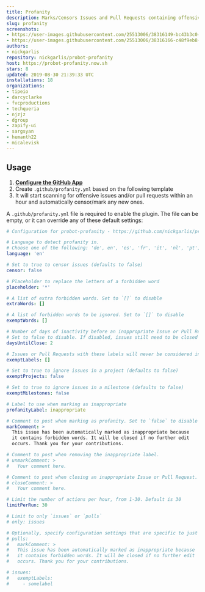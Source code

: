 ```yaml
---
title: Profanity
description: Marks/Censors Issues and Pull Requests containing offensive content.
slug: profanity
screenshots:
- https://user-images.githubusercontent.com/25513006/38316149-bc43b3c0-3832-11e8-8b13-53216b342027.png
- https://user-images.githubusercontent.com/25513006/38316166-c48f9eb8-3832-11e8-95a3-78773c7120a4.png
authors:
- nickgarlis
repository: nickgarlis/probot-profanity
host: https://probot-profanity.now.sh
stars: 8
updated: 2019-08-30 21:39:33 UTC
installations: 18
organizations:
- tipeio
- darcyclarke
- fvcproductions
- techqueria
- njzjz
- dgroup
- zapify-ui
- sargsyan
- hemanth22
- micalevisk
---
```


## Usage

1. **[Configure the GitHub App](https://github.com/apps/profanity)**
2. Create `.github/profanity.yml` based on the following template
3. It will start scanning for offensive issues and/or pull requests within an hour and automatically censor/mark any new ones.

A `.github/profanity.yml` file is required to enable the plugin. The file can be empty, or it can override any of these default settings:

```yml
# Configuration for probot-profanity - https://github.com/nickgarlis/probot-profanity

# Language to detect profanity in.
# Choose one of the following: 'de', en', 'es', 'fr', 'it', 'nl', 'pt', 'ru'
language: 'en'

# Set to true to censor issues (defaults to false)
censor: false

# Placeholder to replace the letters of a forbidden word
placeholder: '*'

# A list of extra forbidden words. Set to `[]` to disable
extraWords: []

# A list of forbidden words to be ignored. Set to `[]` to disable
exemptWords: []

# Number of days of inactivity before an inappropriate Issue or Pull Request is closed.
# Set to false to disable. If disabled, issues still need to be closed manually, but will remain marked as inappropriate.
daysUntilClose: 2

# Issues or Pull Requests with these labels will never be considered inappropriate. Set to `[]` to disable
exemptLabels: []

# Set to true to ignore issues in a project (defaults to false)
exemptProjects: false

# Set to true to ignore issues in a milestone (defaults to false)
exemptMilestones: false

# Label to use when marking as inappropriate
profanityLabel: inappropriate

# Comment to post when marking as profanity. Set to `false` to disable
markComment: >
  This issue has been automatically marked as inappropriate because
  it contains forbidden words. It will be closed if no further edit
  occurs. Thank you for your contributions.

# Comment to post when removing the inappropriate label.
# unmarkComment: >
#   Your comment here.

# Comment to post when closing an inappropriate Issue or Pull Request.
# closeComment: >
#   Your comment here.  

# Limit the number of actions per hour, from 1-30. Default is 30
limitPerRun: 30

# Limit to only `issues` or `pulls`
# only: issues

# Optionally, specify configuration settings that are specific to just 'issues' or 'pulls':
# pulls:
#   markComment: >
#   This issue has been automatically marked as inappropriate because
#   it contains forbidden words. It will be closed if no further edit
#   occurs. Thank you for your contributions.

# issues:
#   exemptLabels:
#     - somelabel
```
